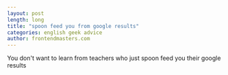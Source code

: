 ```yaml
---
layout: post
length: long
title: "spoon feed you from google results"
categories: english geek advice
author: frontendmasters.com
---
```


You don't want to learn from teachers who just spoon feed you their google results
